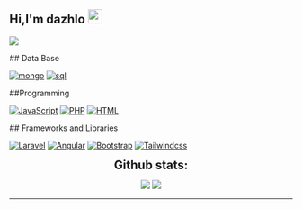 
<h2>   Hi,I'm dazhlo   <img src="https://media.giphy.com/media/hvRJCLFzcasrR4ia7z/giphy.gif" width="25px">     </h2>
<p>
  <a href="https://github.com/DenverCoder1/readme-typing-svg"><img src="https://readme-typing-svg.herokuapp.com?&font=IBM+Plex+Sans&color=abcdef&size=20&lines=Welcome+to+my+GitHub+Profile!;I'm+studying+Software+Development" /></a>
</p>
## Data Base

<p>
    <a href="#"> <img alt="mongo" src="https://img.shields.io/badge/MongoDB-%234ea94b.svg?style=for-the-badge&logo=mongodb&logoColor=white"></a>
    <a href="#"><img alt="sql" src="https://img.shields.io/badge/mysql-4479A1.svg?style=for-the-badge&logo=mysql&logoColor=white"></a> 
   
</p>
##Programming 
<p>
 <a href="#"><img alt="JavaScript" src="https://img.shields.io/badge/javascript-%23323330.svg?style=for-the-badge&logo=javascript&logoColor=%23F7DF1E"></a>
      <a href="#"><img alt="PHP" src="https://img.shields.io/badge/php-%23777BB4.svg?style=for-the-badge&logo=php&logoColor=white"></a>
    <a href="#"><img alt="HTML" src="https://img.shields.io/badge/html5-%23E34F26.svg?style=for-the-badge&logo=html5&logoColor=white"></a>

  
</p>
## Frameworks and Libraries
<p>
   <a href="#"><img alt="Laravel" src="https://img.shields.io/badge/laravel-%23FF2D20.svg?style=for-the-badge&logo=laravel&logoColor=white"></a>
   <a href="#"><img alt="Angular" src="https://img.shields.io/badge/angular-%23DD0031.svg?style=for-the-badge&logo=angular&logoColor=white"></a>
   <a href="#"><img alt="Bootstrap" src="https://img.shields.io/badge/bootstrap-%238511FA.svg?style=for-the-badge&logo=bootstrap&logoColor=white"></a>
   <a href="#"><img alt="Tailwindcss" src="https://img.shields.io/badge/tailwindcss-%2338B2AC.svg?style=for-the-badge&logo=tailwind-css&logoColor=white"></a>
</p>

<div align="center">
<h2 align="center" style="margin: 5px 10px;">Github stats:</h2> 

[![](https://github-readme-stats.vercel.app/api?username=Dazhlo&show_icons=true&theme=tokyonight&hide_border=true&locale=en)](https://github.com/Dazhlo)
[![](https://github-readme-streak-stats.herokuapp.com/?user=Dazhlo&theme=material-palenight)](https://github.com/Dazhlo)
</div>

----

<p align="ce![github-contribution-grid-snake](https://github.com/user-attachments/assets/5e8ade84-8660-4d30-ba7e-39a92b6ec3ec)
nter">
 
</p>

